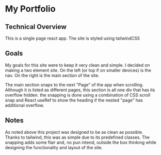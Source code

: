 # My Portfolio

## Technical Overview

This is a single page react app. The site is styled using tailwindCSS

## Goals

My goals for this site were to keep it very clean and simple. I decided on making a two element site. On the left (or top if on smaller devices) is the nav. On the right is the main section of the site.

The main section snaps to the next "Page" of the app when scrolling. Although it is listed as different pages, this section is all one div that has its overflow hidden. the snapping is done using a combination of CSS scroll snap and React useRef to show the heading if the nested "page" has additional overflow.

## Notes

As noted above this project was designed to be as clean as possible. Thanks to tailwind, this was as simple due to its predefined classes. The snapping adds some flair and, no pun intend, outside the box thinking while designing the functionality and layout of the site.
